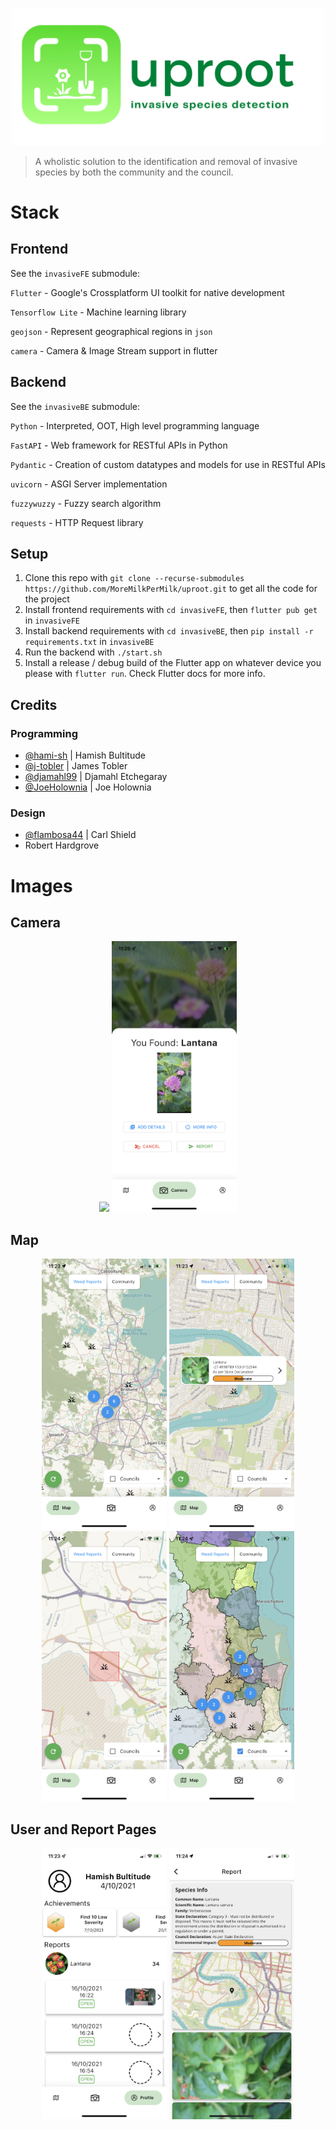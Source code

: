 <p align="center">
  <img src="images/logo.png" width="500"/>
</p>

> A wholistic solution to the identification and removal of invasive species by 
> both the community and the council.

# Stack 
## Frontend
 
See the `invasiveFE` submodule:

`Flutter` - Google's Crossplatform UI toolkit for native development

`Tensorflow Lite` - Machine learning library

`geojson` - Represent geographical regions in `json`

`camera` - Camera & Image Stream support in flutter

## Backend

See the `invasiveBE` submodule:

`Python` - Interpreted, OOT, High level programming language

`FastAPI` - Web framework for RESTful APIs in Python

`Pydantic` - Creation of custom datatypes and models for use in RESTful APIs

`uvicorn` - ASGI Server implementation

`fuzzywuzzy` - Fuzzy search algorithm

`requests` - HTTP Request library

## Setup 

1. Clone this repo with `git clone --recurse-submodules https://github.com/MoreMilkPerMilk/uproot.git` to get all the code for the project
2. Install frontend requirements with `cd invasiveFE`, then `flutter pub get` in `invasiveFE`
3. Install backend requirements with `cd invasiveBE`, then `pip install -r requirements.txt` in `invasiveBE`
4. Run the backend with `./start.sh`
5. Install a release / debug build of the Flutter app on whatever device you please with 
   `flutter run`. Check Flutter docs for more info.

## Credits
### Programming
* [@hami-sh](https://github.com/hami-sh) | Hamish Bultitude 
* [@j-tobler](https://github.com/j-tobler) | James Tobler
* [@djamahl99](https://github.com/djamahl99) | Djamahl Etchegaray
* [@JoeHolownia](https://github.com/JoeHolownia) | Joe Holownia

### Design
* [@flambosa44](https://github.com/flambosa44) | Carl Shield
* Robert Hardgrove

# Images
## Camera
<p align="center">
  <img src="images/0_camera.PNG" width="200">
  <img src="images/1_detection.PNG" width="200">
  <br>
</p>

## Map
<p align="center">
  <img src="images/3_map.PNG" width="200">
  <img src="images/6_map_marker.PNG" width="200">
  <br>
  <img src="images/4_report_impact.PNG" width="200">
  <img src="images/5_councils.PNG" width="200">
</p>

## User and Report Pages
<p align="center">
  <img src="images/8_userPage.PNG" width="200">
  <img src="images/7_report_page.PNG" width="200">
  <br>
</p>
